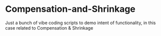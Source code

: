 # Compensation-and-Shrinkage

Just a bunch of vibe coding scripts to demo intent of functionality, in this case related to Compensation & Shrinkage
